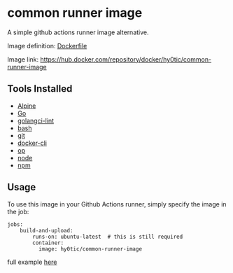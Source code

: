 # common runner image
A simple github actions runner image alternative.

Image definition: [Dockerfile](Dockerfile)

Image link: https://hub.docker.com/repository/docker/hy0tic/common-runner-image

## Tools Installed
- [Alpine](https://github.com/alpinelinux/alpine-make-vm-image)
- [Go](https://github.com/golang/go)
- [golangci-lint](https://github.com/golangci/golangci-lint)
- [bash](https://github.com/bminor/bash)
- [git](https://github.com/git/git)
- [docker-cli](https://github.com/docker/cli)
- [op](https://github.com/lesiw/ops)
- [node](https://github.com/nodejs/node)
- [npm](https://github.com/npm/cli)

## Usage
To use this image in your Github Actions runner, simply specify the image in the job:
```
jobs:
    build-and-upload:
        runs-on: ubuntu-latest  # this is still required
        container: 
          image: hy0tic/common-runner-image
```
full example [here](.github/workflows/build-and-upload.yml)
